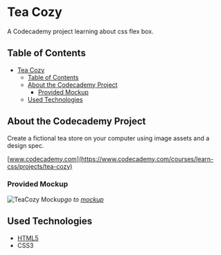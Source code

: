 # Tea Cozy

A Codecademy project learning about css flex box.

## Table of Contents

- [Tea Cozy](#tea-cozy)
  - [Table of Contents](#table-of-contents)
  - [About the Codecademy Project](#about-the-codecademy-project)
    - [Provided Mockup](#provided-mockup)
  - [Used Technologies](#used-technologies)

## About the Codecademy Project

Create a fictional tea store on your computer using image assets and a design spec.

[www.codecademy.com](https://www.codecademy.com/courses/learn-css/projects/tea-cozy)



### Provided Mockup

![TeaCozy Mockup](https://content.codecademy.com/courses/freelance-1/unit-4/img-tea-cozy-redline.jpg)*go to [mockup](https://content.codecademy.com/courses/freelance-1/unit-4/img-tea-cozy-redline.jpg)*

## Used Technologies
- [HTML5](https://www.w3.org/html/logo/downloads/HTML5_Logo_64.png)
- CSS3


